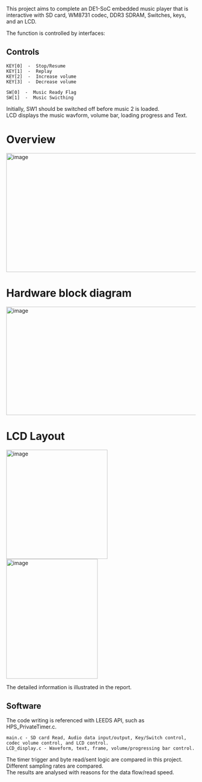 This project aims to complete an DE1-SoC embedded music player that is interactive with SD card, WM8731 codec, DDR3 SDRAM, Switches, keys, and an LCD.

The function is controlled by interfaces:

## Controls
```
KEY[0]  -  Stop/Resume
KEY[1]  -  Replay
KEY[2]  -  Increase volume
KEY[3]  -  Decrease volume

SW[0]  -  Music Ready Flag
SW[1]  -  Music Swicthing
```
Initially, SW1 should be switched off before music 2 is loaded.<br>
LCD displays the music wavform, volume bar, loading progress and Text.

# Overview

<img width="512" height="316" alt="image" src="https://github.com/user-attachments/assets/fcfa0de6-babe-4766-bcba-1d689a1c27c4" />

# Hardware block diagram

<img width="514" height="288" alt="image" src="https://github.com/user-attachments/assets/a0d47f36-3cc5-4121-9280-b6e78dec726f" />

# LCD Layout
<img width="269" height="290" alt="image" src="https://github.com/user-attachments/assets/13b52e9c-76cd-4a6a-aa3e-68786f5997f4" />
<img width="243" height="318" alt="image" src="https://github.com/user-attachments/assets/bfd60582-2bdd-4ae5-8a09-14ae97fe6a55" />

The detailed information is illustrated in the report.

## Software 

The code writing is referenced with LEEDS API, such as HPS_PrivateTimer.c.

```
main.c - SD card Read, Audio data input/output, Key/Switch control, codec volume control, and LCD control. 
LCD_display.c - Waveform, text, frame, volume/progressing bar control.

```

The timer trigger and byte read/sent logic are compared in this project.<br>
Different sampling rates are compared.<br>
The results are analysed with reasons for the data flow/read speed.

